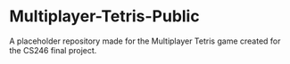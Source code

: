 # Multiplayer-Tetris-Public
A placeholder repository made for the Multiplayer Tetris game created for the CS246 final project.
